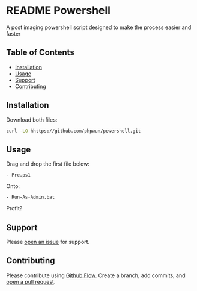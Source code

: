 # README Powershell

A post imaging powershell script designed to make the process easier and faster

## Table of Contents

- [Installation](#installation)
- [Usage](#usage)
- [Support](#support)
- [Contributing](#contributing)

## Installation

Download both files:

```sh
curl -LO hhttps://github.com/phpwun/powershell.git
```

## Usage

Drag and drop the first file below:

```
- Pre.ps1
```
Onto:
```
- Run-As-Admin.bat
```
Profit?

## Support

Please [open an issue](https://github.com/fraction/readme-boilerplate/issues/new) for support.

## Contributing

Please contribute using [Github Flow](https://guides.github.com/introduction/flow/). Create a branch, add commits, and [open a pull request](https://github.com/fraction/readme-boilerplate/compare/).
